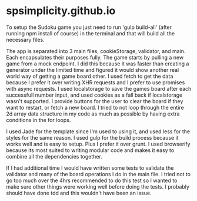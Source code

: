 # spsimplicity.github.io

To setup the Sudoku game you just need to run 'gulp build-all' (after running npm install of course) in the terminal and that will build all the necessary files.

The app is separated into 3 main files, cookieStorage, validator, and main. Each encapsulates their purposes fully. The game starts by pulling a new game from a mock endpoint. I did this because it was faster than creating a generator under the limited time and figured it would show another real world way of getting a game board other. I used fetch to get the data because I prefer it over writing XHR requests and I prefer to use promises with async requests. I used localstorage to save the games board after each successfull number input, and used cookies as a fall back if localstorage wasn't supported. I provide buttons for the user to clear the board if they want to restart, or fetch a new board. I tried to not loop through the entire 2d array data structure in my code as much as possible by having extra conditions in the for loops.

I used Jade for the template since I'm used to using it, and used less for the styles for the same reason. I used gulp for the build process because it works well and is easy to setup. Plus I prefer it over grunt. I used browserify because its most suited to writing modular code and makes it easy to combine all the dependencies together.

If I had additional time I would have written some tests to validate the validator and many of the board operations I do in the main file. I tried not to go too much over the 4hrs recommended to do this test so I wanted to make sure other things were working well before doing the tests. I probably should have done tdd and this wouldn't have been an issue.
